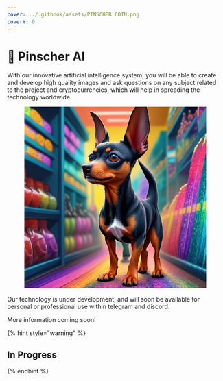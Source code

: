 ```yaml
---
cover: ../.gitbook/assets/PINSCHER COIN.png
coverY: 0
---
```


# 🤖 Pinscher AI

With our innovative artificial intelligence system, you will be able to create and develop high quality images and ask questions on any subject related to the project and cryptocurrencies, which will help in spreading the technology worldwide.

<figure><img src="../.gitbook/assets/DreamShaper_v7_Happy_Pinscher_puppy_shopping_in_a_digital_curr_0.jpg" alt=""><figcaption></figcaption></figure>

Our technology is under development, and will soon be available for personal or professional use within telegram and discord.

&#x20;More information coming soon!

{% hint style="warning" %}
## In Progress
{% endhint %}
